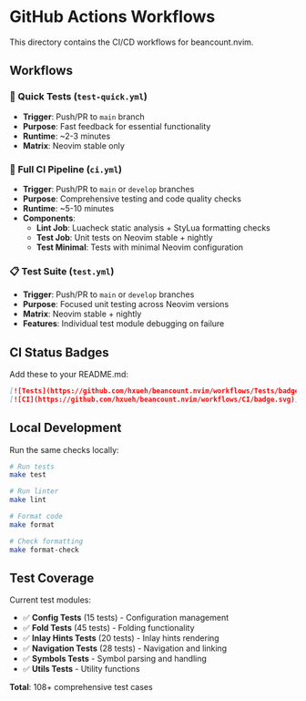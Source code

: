 # GitHub Actions Workflows

This directory contains the CI/CD workflows for beancount.nvim.

## Workflows

### 🚀 Quick Tests (`test-quick.yml`)

- **Trigger**: Push/PR to `main` branch
- **Purpose**: Fast feedback for essential functionality
- **Runtime**: ~2-3 minutes
- **Matrix**: Neovim stable only

### 🧪 Full CI Pipeline (`ci.yml`)

- **Trigger**: Push/PR to `main` or `develop` branches
- **Purpose**: Comprehensive testing and code quality checks
- **Runtime**: ~5-10 minutes
- **Components**:
  - **Lint Job**: Luacheck static analysis + StyLua formatting checks
  - **Test Job**: Unit tests on Neovim stable + nightly
  - **Test Minimal**: Tests with minimal Neovim configuration

### 📋 Test Suite (`test.yml`)

- **Trigger**: Push/PR to `main` or `develop` branches
- **Purpose**: Focused unit testing across Neovim versions
- **Matrix**: Neovim stable + nightly
- **Features**: Individual test module debugging on failure

## CI Status Badges

Add these to your README.md:

```markdown
[![Tests](https://github.com/hxueh/beancount.nvim/workflows/Tests/badge.svg)](https://github.com/hxueh/beancount.nvim/actions)
[![CI](https://github.com/hxueh/beancount.nvim/workflows/CI/badge.svg)](https://github.com/hxueh/beancount.nvim/actions)
```

## Local Development

Run the same checks locally:

```bash
# Run tests
make test

# Run linter
make lint

# Format code
make format

# Check formatting
make format-check
```

## Test Coverage

Current test modules:

- ✅ **Config Tests** (15 tests) - Configuration management
- ✅ **Fold Tests** (45 tests) - Folding functionality
- ✅ **Inlay Hints Tests** (20 tests) - Inlay hints rendering
- ✅ **Navigation Tests** (28 tests) - Navigation and linking
- ✅ **Symbols Tests** - Symbol parsing and handling
- ✅ **Utils Tests** - Utility functions

**Total**: 108+ comprehensive test cases
